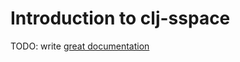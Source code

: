 # Introduction to clj-sspace

TODO: write [great documentation](http://jacobian.org/writing/great-documentation/what-to-write/)
